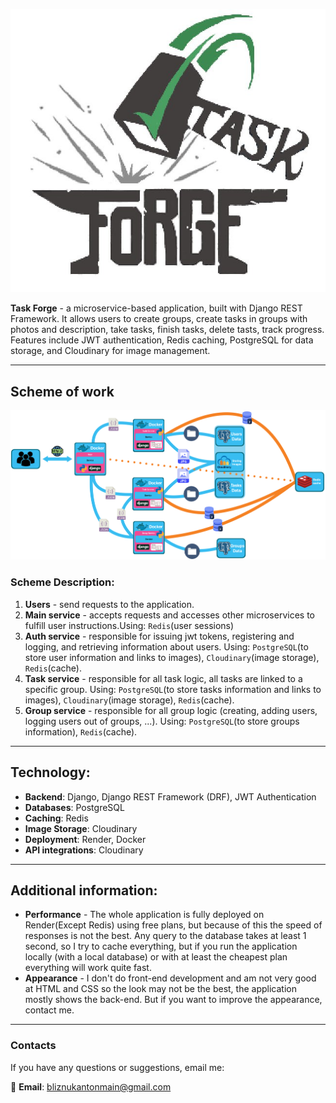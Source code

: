 
![TaskForge Logo](README_IMAGES/logo.jpg)

**Task Forge** - a microservice-based application, built with Django REST Framework. It allows users to create groups, create tasks in groups with photos and description, take tasks, finish tasks, delete tasts, track progress. Features include JWT authentication, Redis caching, PostgreSQL for data storage, and Cloudinary for image management.

---
## **Scheme of work**
![scheme](README_IMAGES/scheme.jpg)
### Scheme Description:
1. **Users** - send requests to the application.
2. **Main service** - accepts requests and accesses other microservices to fulfill user instructions.Using: `Redis`(user sessions)
3. **Auth service**	- responsible for issuing jwt tokens, registering and logging, and retrieving information about users. Using: `PostgreSQL`(to store user information and links to images), `Cloudinary`(image storage), `Redis`(cache).
4. **Task service** - responsible for all task logic, all tasks are linked to a specific group. Using: `PostgreSQL`(to store tasks information and links to images), `Cloudinary`(image storage), `Redis`(cache).
5. **Group service** - responsible for all group logic (creating, adding users, logging users out of groups, ...). Using: `PostgreSQL`(to store groups information), `Redis`(cache).

---
## **Technology:**
- **Backend**: Django, Django REST Framework (DRF), JWT Authentication  
- **Databases**: PostgreSQL  
- **Caching**: Redis  
- **Image Storage**: Cloudinary  
- **Deployment**: Render, Docker  
- **API integrations**: Cloudinary

---
## Additional information:
- **Performance** - The whole application is fully deployed on Render(Except Redis) using free plans, but because of this the speed of responses is not the best. Any query to the database takes at least 1 second, so I try to cache everything, but if you run the application locally (with a local database) or with at least the cheapest plan everything will work quite fast. 
- **Appearance** - I don't do front-end development and am not very good at HTML and CSS so the look may not be the best, the application mostly shows the back-end. But if you want to improve the appearance, contact me.

---
### **Contacts**
If you have any questions or suggestions, email me:

📧 **Email**: bliznukantonmain@gmail.com
